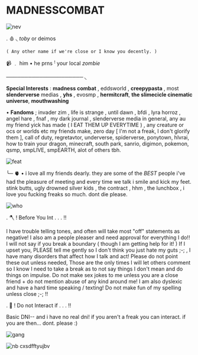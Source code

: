 # MADNESSCOMBAT

![nev](https://github.com/user-attachments/assets/a6a43e28-f0f9-46ef-a749-3946fe95109d)


. 🩸      ◟    *toby* or deimos

`( Any other name if we're close or I know you decently. )`

 📹    ﹒  him • he prns 
ꜝ your local *zombie*

───────────────────── ◟ 

 **Special Interests** : **madness combat** , eddsworld , **creepypasta** , most **slenderverse** medias , **yhs** , evosmp , **hermitcraft**, **the slimecicle cinematic universe**, **mouthwashing**

• **Fandoms** ;  invader zim , life is strange , until dawn , bfdi , lyra horroz , angel hare , fnaf , my dark journal , slenderverse media in general, any au my friend yick has made ( I EAT THEM UP EVERYTIME ) , any creature or ocs or worlds etc my friends make, zero day [ I'm not a freak, I don't glorify them ], call of duty, regretavtor, underverse, spiderverse, ponytown, hlvrai, how to train your dragon, minecraft, south park, sanrio, digimon, pokemon, qsmp, smpLIVE, smpEARTH, alot of others tbh.


![feat](https://github.com/user-attachments/assets/6cff2150-607e-4e5d-804b-d800704bcf6b)



╰─ 🫀  • i love all my friends dearly. they are some of the *BEST* people i've had the pleasure of meeting and every time we talk i smile and kick my feet.
stink butts, ugly drowned silver kids , the contract , hhm , the lunchbox , i love you fucking freaks so much. dont die please.


![who](https://github.com/user-attachments/assets/def1d9f6-898c-4553-aa52-5c82d04ddff7)


. 🪓 ! Before You Int . . . !!


I have trouble telling tones, and often will take most "off" statements as negative! I also am a people pleaser and need approval for everything I do!! I will not say if you break a boundary ( though I am getting help for it! ) If I upset you, PLEASE tell me gently so I don't think you just hate my guts ;-; , I have many disorders that affect how I talk and act! Please do not point these out unless needed, Those are the only times I will let others comment so I know I need to take a break as to not say things I don't mean and do things on impulse. Do not make sex jokes to me unless you are a close friend + do not mention abuse of any kind around me! I am also dyslexic and have a hard time speaking / texting! Do not make fun of my spelling unless close ;-; !!

. 🔪 ! Do not Interact if . . . !!

Basic DNI-- and i have no real dni! if you aren't a freak you can interact. if you are then... dont. please :)


![gang](https://github.com/user-attachments/assets/33694e8d-8a8b-4428-bd7b-71d901f7d456)



![nb cxsdfftyujbv](https://github.com/user-attachments/assets/c1bde724-7a59-4266-b098-73505631b03e)

